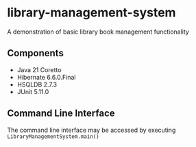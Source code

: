 # library-management-system

A demonstration of basic library book management functionality

## Components

+ Java 21 Coretto
+ Hibernate 6.6.0.Final
+ HSQLDB 2.7.3
+ JUnit 5.11.0

## Command Line Interface

The command line interface may be accessed by executing `LibraryManagementSystem.main()`